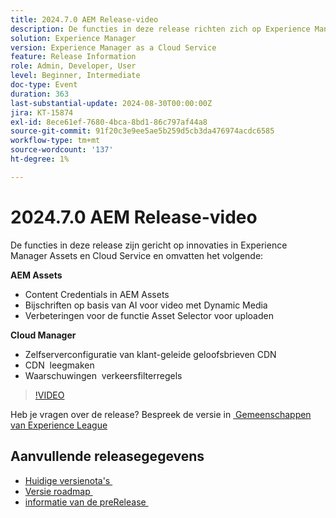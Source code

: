 ```yaml
---
title: 2024.7.0 AEM Release-video
description: De functies in deze release richten zich op Experience Manager Assets- en Cloud Service-innovaties en bevatten de volgende informatie:AEM Assets:Content Credentials in AEM Assets ​ AI-bijschriften voor video met Dynamic Media ​ Asset Selector Enhancements voor Upload ​ Cloud Manager:Self-serve configuratie van CDN-referenties ​ CDN Purge ​ Traffic Filter Rules Alerts ​
solution: Experience Manager
version: Experience Manager as a Cloud Service
feature: Release Information
role: Admin, Developer, User
level: Beginner, Intermediate
doc-type: Event
duration: 363
last-substantial-update: 2024-08-30T00:00:00Z
jira: KT-15874
exl-id: 8ece61ef-7680-4bca-8bd1-86c797af44a8
source-git-commit: 91f20c3e9ee5ae5b259d5cb3da476974acdc6585
workflow-type: tm+mt
source-wordcount: '137'
ht-degree: 1%

---
```


# 2024.7.0 AEM Release-video

De functies in deze release zijn gericht op innovaties in Experience Manager Assets en Cloud Service en omvatten het volgende:

**AEM Assets**

* Content Credentials in AEM Assets &#x200B;
* Bijschriften op basis van AI voor video met Dynamic Media &#x200B;
* Verbeteringen voor de functie Asset Selector voor uploaden &#x200B;

**Cloud Manager**

* Zelfserverconfiguratie van klant-geleide geloofsbrieven CDN &#x200B;
* CDN &#x200B; leegmaken
* Waarschuwingen &#x200B; verkeersfilterregels

>[!VIDEO](https://video.tv.adobe.com/v/3432539/?learn=on&captions=dut)


Heb je vragen over de release?  Bespreek de versie in [&#x200B; Gemeenschappen van Experience League &#x200B;](https://adobe.ly/3X9WQfF)

## Aanvullende releasegegevens

* [&#x200B; Huidige versienota&#39;s &#x200B;](https://experienceleague.adobe.com/docs/experience-manager-cloud-service/content/release-notes/home.html?lang=nl-NL)
* [&#x200B; Versie roadmap &#x200B;](https://experienceleague.adobe.com/docs/experience-manager-release-information/aem-release-updates/update-releases-roadmap.html?lang=nl-NL)
* [&#x200B; informatie van de preRelease &#x200B;](https://experienceleague.adobe.com/docs/experience-manager-cloud-service/content/release-notes/prerelease.html?lang=nl-NL)
